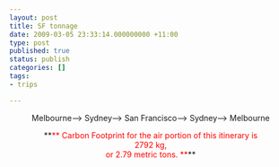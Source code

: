 ```yaml
---
layout: post
title: SF tonnage
date: 2009-03-05 23:33:14.000000000 +11:00
type: post
published: true
status: publish
categories: []
tags:
- trips

---
```


<p align="center">Melbourne--&gt; Sydney--&gt; San Francisco--&gt; Sydney--&gt; Melbourne</p>
<p align="center">**<font color="red">** Carbon Footprint for the air portion of this itinerary is<br />
2792 kg,<br />
or 2.79 metric tons. **</font>**</p>
